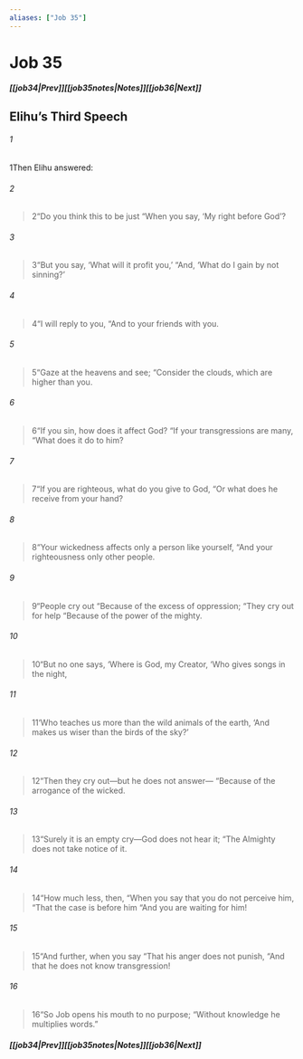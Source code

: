 ```yaml
---
aliases: ["Job 35"]
---
```

# Job 35
##### <span class=arrow-left></span>[[job34|Prev]]<span class=navigation-separator></span>[[job35notes|Notes]]<span class=navigation-separator></span>[[job36|Next]]<span class=arrow-right></span>
## Elihu’s Third Speech
###### 1
<span class=verse-first>1</span>Then Elihu answered:
<div class=paragraph-break></div>

###### 2
><span class=verse-body-poetry>2</span><span class=poetry-quote-double>“</span>Do you think this to be just
><span class=poetry-quote-double>“</span>When you say, ‘My right before God’?
###### 3
><span class=verse-body-poetry>3</span><span class=poetry-quote-double>“</span>But you say, ‘What will it profit you,’
><span class=poetry-quote-double>“</span>And, ‘What do I gain by not sinning?’
###### 4
><span class=verse-body-poetry>4</span><span class=poetry-quote-double>“</span>I will reply to you,
><span class=poetry-quote-double>“</span>And to your friends with you.
###### 5
><span class=verse-body-poetry>5</span><span class=poetry-quote-double>“</span>Gaze at the heavens and see;
><span class=poetry-quote-double>“</span>Consider the clouds, which are higher than you.
###### 6
><span class=verse-body-poetry>6</span><span class=poetry-quote-double>“</span>If you sin, how does it affect God?
><span class=poetry-quote-double>“</span>If your transgressions are many,
><span class=poetry-quote-double>“</span>What does it do to him?
###### 7
><span class=verse-body-poetry>7</span><span class=poetry-quote-double>“</span>If you are righteous, what do you give to God,
><span class=poetry-quote-double>“</span>Or what does he receive from your hand?
###### 8
><span class=verse-body-poetry>8</span><span class=poetry-quote-double>“</span>Your wickedness affects only a person like yourself,
><span class=poetry-quote-double>“</span>And your righteousness only other people.
<div class=paragraph-break></div>

###### 9
><span class=verse-first-poetry>9</span><span class=poetry-quote-double>“</span>People cry out
><span class=poetry-quote-double>“</span>Because of the excess of oppression;
><span class=poetry-quote-double>“</span>They cry out for help
><span class=poetry-quote-double>“</span>Because of the power of the mighty.
###### 10
><span class=verse-body-poetry>10</span><span class=poetry-quote-double>“</span>But no one says, ‘Where is God, my Creator,
><span class=poetry-quote-single>‘</span>Who gives songs in the night,
###### 11
><span class=verse-body-poetry>11</span><span class=poetry-quote-single>‘</span>Who teaches us more than the wild animals of the earth,
><span class=poetry-quote-single>‘</span>And makes us wiser than the birds of the sky?’
###### 12
><span class=verse-body-poetry>12</span><span class=poetry-quote-double>“</span>Then they cry out—but he does not answer—
><span class=poetry-quote-double>“</span>Because of the arrogance of the wicked.
###### 13
><span class=verse-body-poetry>13</span><span class=poetry-quote-double>“</span>Surely it is an empty cry—God does not hear it;
><span class=poetry-quote-double>“</span>The Almighty does not take notice of it.
###### 14
><span class=verse-body-poetry>14</span><span class=poetry-quote-double>“</span>How much less, then,
><span class=poetry-quote-double>“</span>When you say that you do not perceive him,
><span class=poetry-quote-double>“</span>That the case is before him
><span class=poetry-quote-double>“</span>And you are waiting for him!
###### 15
><span class=verse-body-poetry>15</span><span class=poetry-quote-double>“</span>And further, when you say
><span class=poetry-quote-double>“</span>That his anger does not punish,
><span class=poetry-quote-double>“</span>And that he does not know transgression!
###### 16
><span class=verse-body-poetry>16</span><span class=poetry-quote-double>“</span>So Job opens his mouth to no purpose;
><span class=poetry-quote-double>“</span>Without knowledge he multiplies words.”
##### <span class=arrow-left></span>[[job34|Prev]]<span class=navigation-separator></span>[[job35notes|Notes]]<span class=navigation-separator></span>[[job36|Next]]<span class=arrow-right></span>